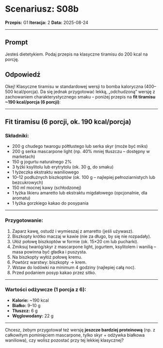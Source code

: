 ﻿# Scenariusz: S08b
**Przepis:** G1
**Iteracja:** 2
**Data:** 2025-08-24

---

## Prompt
Jesteś dietetykiem. Podaj przepis na klasyczne tiramisu do 200 kcal na porcję.


## Odpowiedź
Okej! Klasyczne tiramisu w standardowej wersji to bomba kaloryczna (400–500 kcal/porcja). Da się jednak przygotować lekką, „odchudzoną” wersję z zachowaniem charakterystycznego smaku – poniżej przepis na **fit tiramisu \~190 kcal/porcja (6 porcji)**:

---

## **Fit tiramisu (6 porcji, ok. 190 kcal/porcja)**

### Składniki:

* 200 g chudego twarogu półtłustego lub serka skyr (może być miks)
* 200 g serka mascarpone light (np. 40% mniej tłuszczu – dostępny w marketach)
* 150 g jogurtu naturalnego 2%
* 3 łyżki ksylitolu lub erytrytolu (ok. 30 g, do smaku)
* 1 łyżeczka ekstraktu waniliowego
* 10–12 podłużnych biszkoptów (ok. 100 g – najlepiej pełnoziarnistych lub bezcukrowych)
* 150 ml mocnej kawy (schłodzonej)
* 1 łyżka likieru amaretto lub ekstraktu migdałowego (opcjonalnie, dla aromatu)
* 1 łyżka gorzkiego kakao do posypania

---

### Przygotowanie:

1. Zaparz kawę, ostudź i wymieszaj z amaretto (jeśli używasz).
2. Biszkopty krótko maczaj w kawie (nie za długo, by się nie rozpadały).
3. Ułóż połowę biszkoptów w formie (ok. 15×20 cm lub pucharki).
4. Zmiksuj twaróg/skyr z mascarpone light, jogurtem, ksylitolem i wanilią – masa powinna być gładka i puszysta.
5. Na biszkopty wyłóż połowę kremu.
6. Powtórz warstwy: biszkopty → krem.
7. Wstaw do lodówki na minimum 4 godziny (najlepiej całą noc).
8. Przed podaniem posyp kakao przez sitko.

---

### Wartości odżywcze (1 porcja z 6):

* **Kalorie:** \~190 kcal
* **Białko:** 9–10 g
* **Tłuszcz:** 6 g
* **Węglowodany:** 22 g

---

Chcesz, żebym przygotował też wersję **jeszcze bardziej proteinową** (np. z całkowitym pominięciem mascarpone, tylko skyr + odżywka białkowa waniliowa), czy wolisz pozostać przy tej lekkiej klasycznej?
